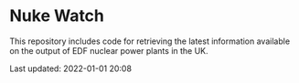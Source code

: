 # Nuke Watch

This repository includes code for retrieving the latest information available on the output of EDF nuclear power plants in the UK.

Last updated: 2022-01-01 20:08
